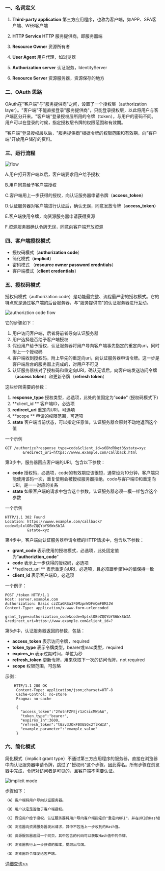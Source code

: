### 一、名词定义

1. **Third-party application** 第三方应用程序，也称为客户端，如APP、SPA客户端、WEB客户端

2. **HTTP Service HTTP** 服务提供商，即服务器端

3. **Resource Owner** 资源所有者

4. **User Agent** 用户代理，如浏览器

5. **Authorization server** 认证服务，IdentityServer

6. **Resource Server** 资源服务器，资源保存的地方

   

### 二、OAuth 思路

OAuth在"客户端"与"服务提供商"之间，设置了一个授权层（authorization layer）。"客户端"不能直接登录"服务提供商"，只能登录授权层，以此将用户与客户端区分开来。"客户端"登录授权层所用的令牌（token），与用户的密码不同。用户可以在登录的时候，指定授权层令牌的权限范围和有效期。

"客户端"登录授权层以后，"服务提供商"根据令牌的权限范围和有效期，向"客户端"开放用户储存的资料。



### 三、运行流程

![flow](D:\Github\docs\.net\IdentityServer4\flow.png)

A.用户打开客户端以后，客户端要求用户给予授权

B.用户同意给予客户端授权

C.客户端用上一步获得的授权，向认证服务器申请令牌（**access_token**）

D.认证服务器对客户端进行认证后，确认无误，同意发放令牌（**access_token**）

E.客户端使用令牌，向资源服务器申请获得资源

F.资源服务器确认令牌无误，同意向客户端开放资源

### 四、客户端授权模式

* 授权码模式（**authorization code**）
* 简化模式（**implicit**）
* 密码模式 （**resource owner password credntials**）
* 客户端模式（**client credentials**）



### 五、授权码模式

授权码模式（authorization code）是功能最完整、流程最严密的授权模式。它的特点就是通过客户端的后台服务器，与"服务提供商"的认证服务器进行互动。

![authoriztion code flow](D:\Github\docs\.net\IdentityServer4\authoriztion_code.png)

它的步骤如下：

1. 用户访问客户端，后者将前者导向认证服务器
2. 用户选择是否给予客户端授权
3. 假设用户给予授权，认证服务器将用户导向客户端事先指定的重定向uri，同时附上一个授权码
4. 客户端收到授权码，附上早先的重定向uri，向认证服务器申请令牌。这一步是客户端后台的服务器上完成的，对用户不可见
5. 认证服务器核对了授权码和重定向URI，确认无误后，向客户端发送访问令牌（**access token**）和更新令牌（**refresh token**）

这些步所需要的参数：

1. **response_type** 授权类型，必选项，此处的值固定为”**code**" (授权码模式下)
2. **client_id ** 客户端ID，必选项
3. **redirect_uri** 重定向URI，可选项
4. **scope ** 申请的权限范围，可选项
5. **state** 客户端当前状态，可以指定任意值，认证服务器会原封不动地返回这个值

一个示例

```http
GET /authorize?response_type=code&client_id=s6BhdRkqt3&state=xyz
        &redirect_uri=https://wwww.example.com/callback.html
```

第3步中，服务器回应客户端的URI，包含以下参数：

* **code** 授权码，必选项，code的有效期应该很短，通常设为10分钟，客户端只能使用该码一次，重复使用会被授权服务器拒绝，code与客户端ID和重定向URI，是一一对应的关系
* **state** 如果客户端的请求中包含这个参数，认证服务器必须一模一样包含这个参数

一个示例

```http
HTTP/1.1 302 Found
Location: https://wwww.example.com/callback?code=SplxlOBeZQQYbYS6WxSbIA
          &state=xyz
```

第4步中，客户端向认证服务器申请令牌的HTTP请求中，包含以下参数：

* **grant_code** 表示使用的授权模式，必选项，此处固定值为“**authoriztion_code**”
* **code** 表示上一步获得的授权码，必选项
* **redirect_uri ** 表示重定向URI，必选项，且必须跟步骤1中的值保持一致
* **client_id** 表示客户端ID，必选项

一个例子：

```http
POST /token HTTP/1.1
Host: server.example.com
Authorization: Basic czZCaGRSa3F0MzpnWDFmQmF0M2JW
Content-Type: application/x-www-form-urlencoded

grant_type=authorization_code&code=SplxlOBeZQQYbYS6WxSbIA
&redirect_uri=https://www.example.com&client_id=?
```



第5步中，认证服务器返回的参数，包括：

* **access_token** 表示访问令牌，required
* **token_type** 表示令牌类型，bearer或mac类型，required
* **expires_in** 表示过期时间，单位为秒
* **refresh_token** 更新令牌，用来获取下一次的访问令牌，not required
* **scope** 权限范围，可忽略

示例：

```http
    HTTP/1.1 200 OK
     Content-Type: application/json;charset=UTF-8
     Cache-Control: no-store
     Pragma: no-cache

     {
       "access_token":"2YotnFZFEjr1zCsicMWpAA",
       "token_type":"bearer",
       "expires_in":3600,
       "refresh_token":"tGzv3JOkF0XG5Qx2TlKWIA",
       "example_parameter":"example_value"
     }
```



### 六、简化模式

简化模式（implicit grant type）不通过第三方应用程序的服务器，直接在浏览器中向认证服务器申请令牌，跳过了"授权码"这个步骤，因此得名。所有步骤在浏览器中完成，令牌对访问者是可见的，且客户端不需要认证。

![implicit mode](D:\Github\docs\.net\IdentityServer4\implicit_mode.png)



步骤如下：

```html
（A）客户端将用户导向认证服务器。

（B）用户决定是否给于客户端授权。

（C）假设用户给予授权，认证服务器将用户导向客户端指定的"重定向URI"，并在URI的Hash部分包含了访问令牌。

（D）浏览器向资源服务器发出请求，其中不包括上一步收到的Hash值。

（E）资源服务器返回一个网页，其中包含的代码可以获取Hash值中的令牌。

（F）浏览器执行上一步获得的脚本，提取出令牌。

（G）浏览器将令牌发给客户端。
```



[详细查询>>](http://www.ruanyifeng.com/blog/2014/05/oauth_2_0.html)

